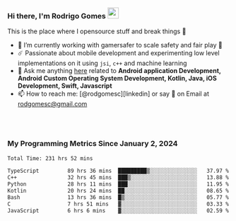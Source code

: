 
### Hi there, I'm Rodrigo Gomes <img src="https://media.giphy.com/media/hvRJCLFzcasrR4ia7z/giphy.gif" width="25px">
This is the place where I opensource stuff and break things 🤣
- 🔭 I’m currently working with gamersafer to scale safety and fair play 💜
- ☄️ Passionate about mobile development and experimenting low level implementations on it using `jsi`, `c++` and machine learning
- 💬 Ask me anything [here](https://github.com/rodgomesc/rodgomesc/issues) related to <b>Android application Development, Android Custom Operating System Development, Kotlin, Java, iOS Development, Swift, Javascript</b>
- 📫 How to reach me: [@rodgomesc][linkedin] or say 👋 on Email at [rodgomesc@gmail.com](mailto:rodgomesc@gmail.com)


<br/>

<!-- 
<picture>
  <img src="/github-metrics.svg" alt="Metrics">
</picture>
-->

</br>

### My Programming Metrics Since January 2, 2024 


<!--START_SECTION:waka-->

```txt
Total Time: 231 hrs 52 mins

TypeScript         89 hrs 36 mins  █████████▒░░░░░░░░░░░░░░░   37.97 %
C++                32 hrs 45 mins  ███▒░░░░░░░░░░░░░░░░░░░░░   13.88 %
Python             28 hrs 11 mins  ███░░░░░░░░░░░░░░░░░░░░░░   11.95 %
Kotlin             20 hrs 24 mins  ██░░░░░░░░░░░░░░░░░░░░░░░   08.65 %
Bash               13 hrs 36 mins  █▒░░░░░░░░░░░░░░░░░░░░░░░   05.77 %
C                  7 hrs 51 mins   ▓░░░░░░░░░░░░░░░░░░░░░░░░   03.33 %
JavaScript         6 hrs 6 mins    ▓░░░░░░░░░░░░░░░░░░░░░░░░   02.59 %
```

<!--END_SECTION:waka-->

